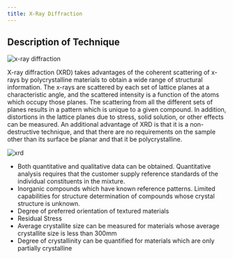 ```yaml
---
title: X-Ray Diffraction
---
```


## Description of Technique

![x-ray diffraction](https://res.cloudinary.com/dy3wlzuye/image/upload/f_auto,c_scale,w_300/GideonLabs/IMG_20180131_114409.jpg 'x-ray diffraction')

X-ray diffraction (XRD) takes advantages of the coherent scattering of x-rays by polycrystalline materials to obtain a wide range of structural information. The x-rays are scattered by each set of lattice planes at a characteristic angle, and the scattered intensity is a function of the atoms which occupy those planes. The scattering from all the different sets of planes results in a pattern which is unique to a given compound. In addition, distortions in the lattice planes due to stress, solid solution, or other effects can be measured. An additional advantage of XRD is that it is a non-destructive technique, and that there are no requirements on the sample other than its surface be planar and that it be polycrystalline.

![xrd](https://res.cloudinary.com/dy3wlzuye/image/upload/f_auto,c_scale,w_300/GideonLabs/xrdfile.jpg 'XRD')

- Both quantitative and qualitative data can be obtained. Quantitative analysis requires that the customer supply reference standards of the individual constituents in the mixture.
- Inorganic compounds which have known reference patterns. Limited capabilities for structure determination of compounds whose crystal structure is unknown.
- Degree of preferred orientation of textured materials
- Residual Stress
- Average crystallite size can be measured for materials whose average crystallite size is less than 300mm
- Degree of crystallinity can be quantified for materials which are only partially crystalline
